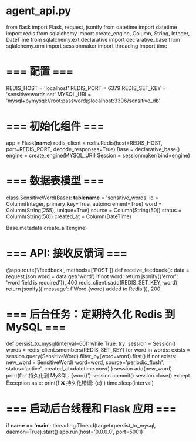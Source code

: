 # agent_api.py

from flask import Flask, request, jsonify
from datetime import datetime
import redis
from sqlalchemy import create_engine, Column, String, Integer, DateTime
from sqlalchemy.ext.declarative import declarative_base
from sqlalchemy.orm import sessionmaker
import threading
import time

# === 配置 ===
REDIS_HOST = 'localhost'
REDIS_PORT = 6379
REDIS_SET_KEY = 'sensitive:words:set'
MYSQL_URI = 'mysql+pymysql://root:password@localhost:3306/sensitive_db'

# === 初始化组件 ===
app = Flask(__name__)
redis_client = redis.Redis(host=REDIS_HOST, port=REDIS_PORT, decode_responses=True)
Base = declarative_base()
engine = create_engine(MYSQL_URI)
Session = sessionmaker(bind=engine)

# === 数据表模型 ===
class SensitiveWord(Base):
    __tablename__ = 'sensitive_words'
    id = Column(Integer, primary_key=True, autoincrement=True)
    word = Column(String(255), unique=True)
    source = Column(String(50))
    status = Column(String(50))
    created_at = Column(DateTime)

Base.metadata.create_all(engine)

# === API: 接收反馈词 ===
@app.route('/feedback', methods=['POST'])
def receive_feedback():
    data = request.json
    word = data.get('word')
    if not word:
        return jsonify({'error': 'word field is required'}), 400
    redis_client.sadd(REDIS_SET_KEY, word)
    return jsonify({'message': f'Word {word} added to Redis'}), 200

# === 后台任务：定期持久化 Redis 到 MySQL ===
def persist_to_mysql(interval=60):
    while True:
        try:
            session = Session()
            words = redis_client.smembers(REDIS_SET_KEY)
            for word in words:
                exists = session.query(SensitiveWord).filter_by(word=word).first()
                if not exists:
                    new_word = SensitiveWord(
                        word=word,
                        source='periodic_flush',
                        status='active',
                        created_at=datetime.now()
                    )
                    session.add(new_word)
                    print(f'✅ 持久化到 MySQL: {word}')
            session.commit()
            session.close()
        except Exception as e:
            print(f'❌ 持久化错误: {e}')
        time.sleep(interval)

# === 启动后台线程和 Flask 应用 ===
if __name__ == '__main__':
    threading.Thread(target=persist_to_mysql, daemon=True).start()
    app.run(host='0.0.0.0', port=5001)